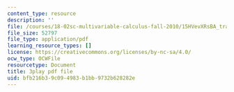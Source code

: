 ```yaml
---
content_type: resource
description: ''
file: /courses/18-02sc-multivariable-calculus-fall-2010/15HVevXRsBA_transcript.pdf
file_size: 52797
file_type: application/pdf
learning_resource_types: []
license: https://creativecommons.org/licenses/by-nc-sa/4.0/
ocw_type: OCWFile
resourcetype: Document
title: 3play pdf file
uid: bfb216b3-9c09-4983-b1bb-9732b628282e
---
```

